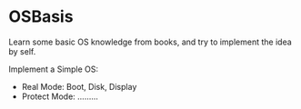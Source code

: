 # OSBasis
Learn some basic OS knowledge from books, and try to implement the idea by self.

Implement a Simple OS:
* Real Mode: Boot, Disk, Display
* Protect Mode: .........
